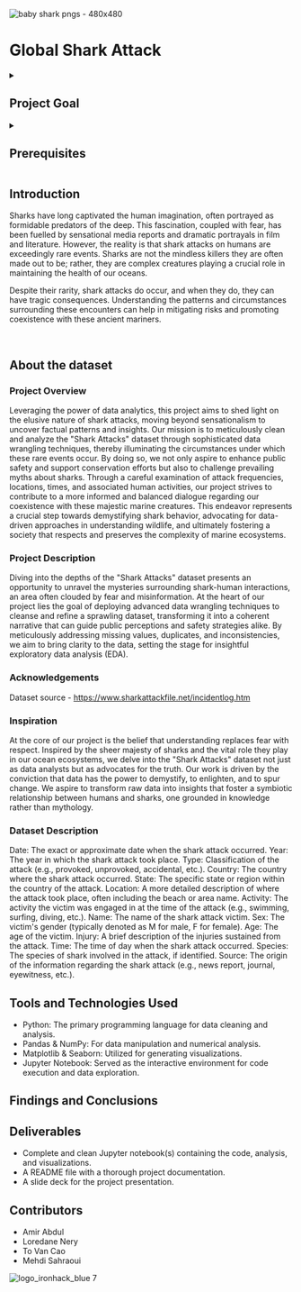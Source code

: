 ![baby shark pngs - 480x480](https://github.com/user-attachments/assets/b23c6158-3bcd-4714-8dcb-6bce466b0bb2)

# Global Shark Attack
<details>
  <summary>
   <h2>Project Goal</h2>
  </summary>

  Data Wrangling Quest will help focus your efforts and ensure you gain valuable skills from the project.

  With completion of this project, we will be able to 
  - Understand the basics of data wrangling
  - Master data cleaning techniques
  - Enhance problem-solving and hypothesis-testing skills
  - Develop exploratory data analysis (EDA) capabilities
  - Improve teamwork and collaboration skills
  - Advance coding and project management practices:
  - Prepare and deliver effective presentations

  <br>
  <hr> 

</details>

<details>
  <summary>
   <h2>Prerequisites</h2>
  </summary>

Before this starting this project, you should have learnt about:

- Data types, operators and structures
- Flow control (if-else statements and loops)
- Functions
- Filters
- Pandas and Numpy
- Basic Statistics
 
  <br>
  <hr> 

</details>


## Introduction

Sharks have long captivated the human imagination, often portrayed as formidable predators of the deep. This fascination, coupled with fear, has been fuelled by sensational media reports and dramatic portrayals in film and literature. However, the reality is that shark attacks on humans are exceedingly rare events. Sharks are not the mindless killers they are often made out to be; rather, they are complex creatures playing a crucial role in maintaining the health of our oceans.

Despite their rarity, shark attacks do occur, and when they do, they can have tragic consequences. Understanding the patterns and circumstances surrounding these encounters can help in mitigating risks and promoting coexistence with these ancient mariners.

<br>



## About the dataset

### Project Overview
Leveraging the power of data analytics, this project aims to shed light on the elusive nature of shark attacks, moving beyond sensationalism to uncover factual patterns and insights. Our mission is to meticulously clean and analyze the "Shark Attacks" dataset through sophisticated data wrangling techniques, thereby illuminating the circumstances under which these rare events occur. By doing so, we not only aspire to enhance public safety and support conservation efforts but also to challenge prevailing myths about sharks. Through a careful examination of attack frequencies, locations, times, and associated human activities, our project strives to contribute to a more informed and balanced dialogue regarding our coexistence with these majestic marine creatures. This endeavor represents a crucial step towards demystifying shark behavior, advocating for data-driven approaches in understanding wildlife, and ultimately fostering a society that respects and preserves the complexity of marine ecosystems.

### Project Description
Diving into the depths of the "Shark Attacks" dataset presents an opportunity to unravel the mysteries surrounding shark-human interactions, an area often clouded by fear and misinformation. At the heart of our project lies the goal of deploying advanced data wrangling techniques to cleanse and refine a sprawling dataset, transforming it into a coherent narrative that can guide public perceptions and safety strategies alike. By meticulously addressing missing values, duplicates, and inconsistencies, we aim to bring clarity to the data, setting the stage for insightful exploratory data analysis (EDA).

### Acknowledgements
Dataset source - https://www.sharkattackfile.net/incidentlog.htm

### Inspiration
At the core of our project is the belief that understanding replaces fear with respect. Inspired by the sheer majesty of sharks and the vital role they play in our ocean ecosystems, we delve into the "Shark Attacks" dataset not just as data analysts but as advocates for the truth. Our work is driven by the conviction that data has the power to demystify, to enlighten, and to spur change. We aspire to transform raw data into insights that foster a symbiotic relationship between humans and sharks, one grounded in knowledge rather than mythology.

### Dataset Description

Date: The exact or approximate date when the shark attack occurred.
Year: The year in which the shark attack took place.
Type: Classification of the attack (e.g., provoked, unprovoked, accidental, etc.).
Country: The country where the shark attack occurred.
State: The specific state or region within the country of the attack.
Location: A more detailed description of where the attack took place, often including the beach or area name.
Activity: The activity the victim was engaged in at the time of the attack (e.g., swimming, surfing, diving, etc.).
Name: The name of the shark attack victim.
Sex: The victim's gender (typically denoted as M for male, F for female).
Age: The age of the victim.
Injury: A brief description of the injuries sustained from the attack.
Time: The time of day when the shark attack occurred.
Species: The species of shark involved in the attack, if identified.
Source: The origin of the information regarding the shark attack (e.g., news report, journal, eyewitness, etc.).


## Tools and Technologies Used
- Python: The primary programming language for data cleaning and analysis.
- Pandas & NumPy: For data manipulation and numerical analysis.
- Matplotlib & Seaborn: Utilized for generating visualizations.
- Jupyter Notebook: Served as the interactive environment for code execution and data exploration.

## Findings and Conclusions

## Deliverables
- Complete and clean Jupyter notebook(s) containing the code, analysis, and visualizations.
- A README file with a thorough project documentation.
- A slide deck for the project presentation.


## Contributors
- Amir Abdul
- Loredane Nery
- To Van Cao
- Mehdi Sahraoui




![logo_ironhack_blue 7](https://user-images.githubusercontent.com/23629340/40541063-a07a0a8a-601a-11e8-91b5-2f13e4e6b441.png)

